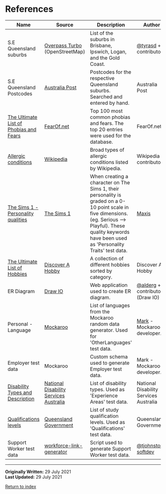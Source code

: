 # References

| Name | Source | Description | Author | Relevant File | Date |
|---|---|---|---|---|---|
| S.E Queensland suburbs | [Overpass Turbo](https://overpass-turbo.eu/) (OpenStreetMap) | List of the suburbs in Brisbane, Ipswich, Logan, and the Gold Coast. | [@tyrasd](https://github.com/tyrasd) + contributors | [geography.sql](../test-data/p1-preloaded_lists/geography.sql) | 2 June 2021 |
| S.E Queensland Postcodes | [Australia Post](https://auspost.com.au/postcode) | Postcodes for the respective Queensland suburbs. Searched and entered by hand. | Australia Post | geography.sql | 4 June 2021 |
| [The Ultimate List of Phobias and Fears](https://www.fearof.net) | [FearOf.net](https://www.fearof.net) | Top 100 most common phobias and fears. The top 20 entries were used for the database. | FearOf.net | [personal.sql](../test-data/p1-preloaded_lists/personal.sql) | 5 June 2021 |
| [Allergic conditions](https://en.wikipedia.org/wiki/Allergy#External_links) | [Wikipedia](https://en.wikipedia.org/wiki/Main_Page) | Broad types of allergic conditions listed by Wikipedia. | Wikipedia contributors | personal.sql | 5 June 2021 |
| [The Sims 1 - Personality qualities](https://sims.fandom.com/wiki/Personality#Qualities) | [The Sims 1](https://en.wikipedia.org/wiki/The_Sims_(video_game)) | When creating a character on The Sims 1, their personality is graded on a 0-10 point scale in five dimensions. (eg. Serious --> Playful). These quality keywords have been used as 'Personality Traits' test data. | [Maxis](https://en.wikipedia.org/wiki/Maxis) | personal.sql | 5 June 2021 |
| [The Ultimate List of Hobbies](https://www.discoverahobby.com/) | [Discover A Hobby](https://www.discoverahobby.com/) | A collection of different hobbies sorted by category. | Discover A Hobby | [hobbies.sql](../test-data/p1-preloaded_lists/hobbies.sql) | 8 June 2021 |
| ER Diagram | [Draw IO](https://app.diagrams.net/) | Web application used to create ER diagram. | [@alderg](https://github.com/alderg) + contributors (Draw IO) | [wf-link-db.svg](../er-diagram/wf-link-db.svg) | 9 June 2021 |
| Personal - Language | [Mockaroo](https://www.mockaroo.com/) | List of languages from the Mockaroo random data generator. Used for 'OtherLanguages' test data. | [Mark](https://www.mockaroo.com/help/about) - Mockaroo developer. | [culture.sql](../test-data/p1-preloaded_lists/culture.sql) | 17 June 2021 |
| Employer test data | Mockaroo | Custom schema used to generate Employer test data. | Mark - Mockaroo developer. | [employers.sql](../test-data/p1-preloaded_lists/employers.sql) | 29 June 2021 |
| [Disability Types and Description](https://www.nds.org.au/disability-types-and-descriptions) | [National Disability Services Australia](https://www.nds.org.au/) | List of disability types. Used as 'Experience Areas' test data. | National Disability Services Australia | [certification.sql](../test-data/p1-preloaded_lists/certification.sql) | 8 July 2021 |
| [Qualifications levels](https://www.qld.gov.au/education/career/qualifications/levels) | [Queensland Government](https://www.qld.gov.au/) | List of study qualification levels. Used as 'Qualifications' test data. | Queensland Government | certification.sql | 23 July 2021 |
| Support Worker test data | [workforce-link-generator](https://github.com/tjohnston-softdev/workforce-link-generator) | Script used to generate Support Worker test data. | [@tjohnston-softdev](https://github.com/tjohnston-softdev) |  | 28 July 2021 |


---

**Originally Written:** 29 July 2021  
**Last Updated:** 29 July 2021

[Return to index](../readme.md)